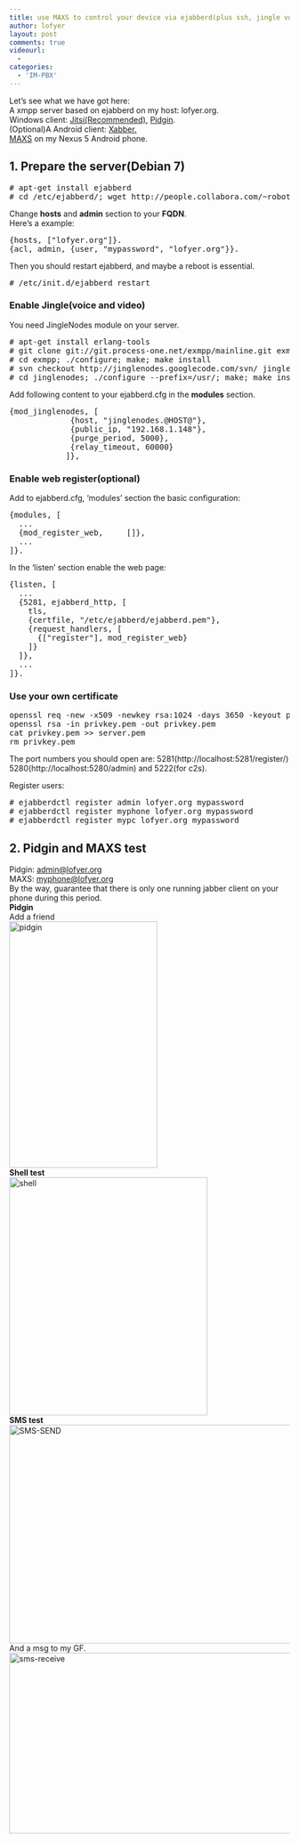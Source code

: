 ```yaml
---
title: use MAXS to control your device via ejabberd(plus ssh, jingle voice talk as a bonus)
author: lofyer
layout: post
comments: true
videourl:
  - 
categories:
  - 'IM-PBX'
---
```

Let&#8217;s see what we have got here:  
A xmpp server based on ejabberd on my host: lofyer.org.  
Windows client: <a href="https://download.jitsi.org/jitsi/nightly/" target="_blank">Jitsi(Recommended)</a>, <a href="http://www.pidgin.im/" target="_blank">Pidgin</a>.  
(Optional)A Android client: <a href="http://www.xabber.org/" target="_blank">Xabber.</a>  
<a href="http://f-droid.org/wiki/page/org.projectmaxs.main" target="_blank">MAXS</a> on my Nexus 5 Android phone.

## 1. Prepare the server(Debian 7)

<pre># apt-get install ejabberd
# cd /etc/ejabberd/; wget http://people.collabora.com/~robot101/olpc-ejabberd/ejabberd.cfg
</pre>

Change **hosts** and **admin** section to your **FQDN**.  
Here&#8217;s a example:

<pre>{hosts, ["lofyer.org"]}.
{acl, admin, {user, "mypassword", "lofyer.org"}}.
</pre>

Then you should restart ejabberd, and maybe a reboot is essential.

<pre># /etc/init.d/ejabberd restart
</pre>

### Enable Jingle(voice and video)

You need JingleNodes module on your server.

<pre># apt-get install erlang-tools
# git clone git://git.process-one.net/exmpp/mainline.git exmpp
# cd exmpp; ./configure; make; make install
# svn checkout http://jinglenodes.googlecode.com/svn/ jinglenodes
# cd jinglenodes; ./configure --prefix=/usr/; make; make install
</pre>

Add following content to your ejabberd.cfg in the **modules** section.

<pre>{mod_jinglenodes, [
		     {host, "jinglenodes.@HOST@"},
		     {public_ip, "192.168.1.148"},
		     {purge_period, 5000},
		     {relay_timeout, 60000}
		    ]},
</pre>

### Enable web register(optional)

Add to ejabberd.cfg, &#8216;modules&#8217; section the basic configuration:

<pre>{modules, [
  ...
  {mod_register_web,     []},
  ...
]}.
</pre>

In the &#8216;listen&#8217; section enable the web page:

<pre>{listen, [
  ...
  {5281, ejabberd_http, [
	tls,
    {certfile, "/etc/ejabberd/ejabberd.pem"},
    {request_handlers, [
      {["register"], mod_register_web}
    ]}
  ]},
  ...
]}.
</pre>

### Use your own certificate

<pre>openssl req -new -x509 -newkey rsa:1024 -days 3650 -keyout privkey.pem -out server.pem
openssl rsa -in privkey.pem -out privkey.pem
cat privkey.pem >> server.pem
rm privkey.pem
</pre>

The port numbers you should open are: 5281(http://localhost:5281/register/) 5280(http://localhost:5280/admin) and 5222(for c2s).

Register users:

<pre># ejabberdctl register admin lofyer.org mypassword
# ejabberdctl register myphone lofyer.org mypassword
# ejabberdctl register mypc lofyer.org mypassword
</pre>

## 2. Pidgin and MAXS test

Pidgin: admin@lofyer.org  
MAXS: myphone@lofyer.org  
By the way, guarantee that there is only one running jabber client on your phone during this period.  
**Pidgin**  
Add a friend  
<a href="http://blog.lofyer.org/ejabber-howto/pidgin/" rel="attachment wp-att-2822"><img src="http://lofyer.github.io/uploads/pidgin.png" alt="pidgin" width="266" height="443" class="alignnone size-full wp-image-2822" /></a>  
**Shell test**  
<a href="http://blog.lofyer.org/ejabber-howto/shell/" rel="attachment wp-att-2824"><img src="http://lofyer.github.io/uploads/shell.png" alt="shell" width="356" height="428" class="alignnone size-full wp-image-2824" /></a>  
**SMS test**  
<a href="http://blog.lofyer.org/ejabber-howto/sms-send/" rel="attachment wp-att-2825"><img src="http://lofyer.github.io/uploads/SMS-SEND.png" alt="SMS-SEND" width="546" height="393" class="alignnone size-full wp-image-2825" /></a>  
And a msg to my GF.  
<a href="http://blog.lofyer.org/ejabber-howto/sms-receive/" rel="attachment wp-att-2826"><img src="http://lofyer.github.io/uploads/sms-receive.jpg" alt="sms-receive" width="545" height="325" class="alignnone size-full wp-image-2826" /></a>
